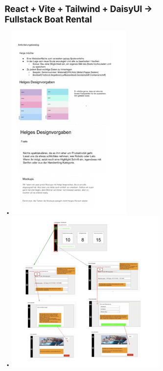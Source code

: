 # React + Vite + Tailwind + DaisyUI -> Fullstack Boat Rental

- ![Structure](/public/img/design.png)
- ![Structure](/public/img/structure.png)
